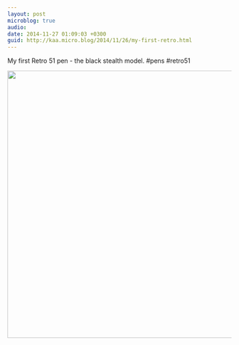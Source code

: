 ```yaml
---
layout: post
microblog: true
audio: 
date: 2014-11-27 01:09:03 +0300
guid: http://kaa.micro.blog/2014/11/26/my-first-retro.html
---
```

My first Retro 51 pen - the black stealth model. #pens #retro51

<img src="https://micro.kaa.bz/uploads/2018/b3c6f0fd6d.jpg" width="600" height="600" />
